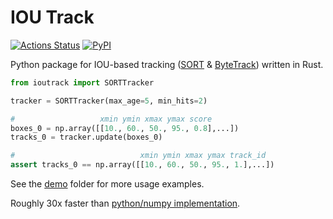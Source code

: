 # IOU Track

[![Actions Status](https://github.com/PaulKlinger/ioutrack/workflows/CI/badge.svg)](https://github.com/PyO3/maturin/actions)
[![PyPI](https://img.shields.io/pypi/v/ioutrack.svg?style=flat-square)](https://pypi.org/project/ioutrack/)

Python package for IOU-based tracking ([SORT](https://arxiv.org/abs/1602.00763) & [ByteTrack](https://arxiv.org/abs/2110.06864)) written in Rust.


```Python
from ioutrack import SORTTracker

tracker = SORTTracker(max_age=5, min_hits=2)

#                   xmin ymin xmax ymax score
boxes_0 = np.array([[10., 60., 50., 95., 0.8],...])
tracks_0 = tracker.update(boxes_0)

#                            xmin ymin xmax ymax track_id
assert tracks_0 == np.array([[10., 60., 50., 95., 1.],...])
```

See the [demo](https://github.com/PaulKlinger/ioutrack/tree/main/demo) folder for more usage examples.

Roughly 30x faster than [python/numpy implementation](https://github.com/abewley/sort).
